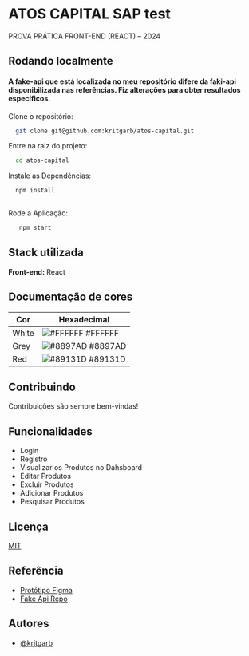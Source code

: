 
# ATOS CAPITAL SAP test

PROVA PRÁTICA FRONT-END (REACT) – 2024 


## Rodando localmente
#### A fake-api que está localizada no meu repositório difere da faki-api disponibilizada nas referências. Fiz alterações para obter resultados específicos.

Clone o repositório:

```bash
  git clone git@github.com:kritgarb/atos-capital.git

```
Entre na raiz do projeto:

```bash
  cd atos-capital
```

Instale as Dependências:

```bash
  npm install 
  
```
Rode a Aplicação:

```bash
   npm start
```

## Stack utilizada

**Front-end:** React


## Documentação de cores

| Cor               | Hexadecimal                                                |
| ----------------- | ---------------------------------------------------------------- |
| White       | ![#FFFFFF](https://via.placeholder.com/10/FFFFFF?text=+) #FFFFFF |
| Grey       | ![#8897AD](https://via.placeholder.com/10/8897AD?text=+) #8897AD |
| Red       | ![#89131D](https://via.placeholder.com/10/89131D?text=+) #89131D |


## Contribuindo

Contribuições são sempre bem-vindas!



## Funcionalidades

- Login
- Registro
- Visualizar os Produtos no Dahsboard
- Editar Produtos
- Excluir Produtos
- Adicionar Produtos
- Pesquisar Produtos


## Licença

[MIT](https://choosealicense.com/licenses/mit/)


## Referência

 - [Protótipo Figma](https://www.figma.com/file/8X5joK14F9DLE3NBzHOzS1/Prot%C3%B3tipos-Entrevista-Front-End?type=design&node-id=0%3A1&mode=design&t=pEBLT63AdYCCiQhG-1)
 - [Fake Api Repo](https://github.com/kritgarb/atos-capital-fake-api)



## Autores

- [@kritgarb](https://www.github.com/kritgarb)

